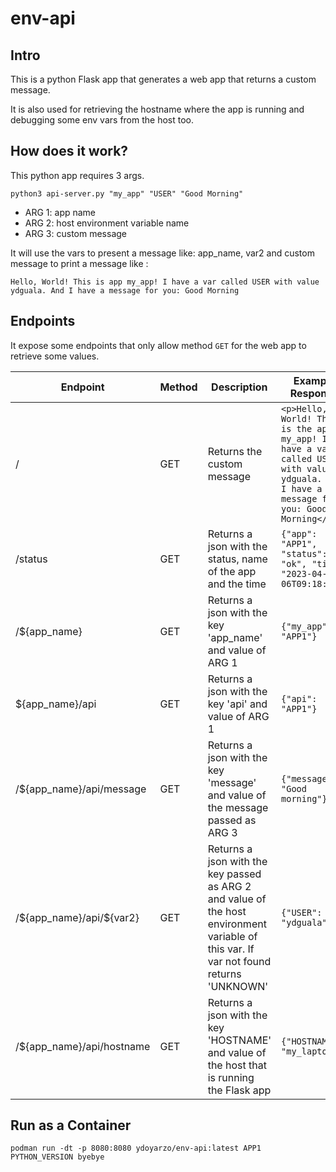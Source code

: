 # env-api
## Intro
This is a python Flask app that generates a web app that returns a custom message.

It is also used for retrieving the hostname where the app is running and debugging some env vars from the host too.

## How does it work?

This python app requires 3 args.

```
python3 api-server.py "my_app" "USER" "Good Morning"
```

- ARG 1: app name
- ARG 2: host environment variable name
- ARG 3: custom message

It will use the vars to present a message like: app_name, var2 and custom message to print a message like :
```
Hello, World! This is app my_app! I have a var called USER with value ydguala. And I have a message for you: Good Morning
```

## Endpoints
It expose some endpoints that only allow method `GET` for the web app to retrieve some values.

|Endpoint|Method|Description| Example Response |
|---|---|---|---|
|/| GET | Returns the custom message | `<p>Hello, World! This is the app: my_app! I have a var called USER with value ydguala. And I have a message for you: Good Morning</p>`|
|/status | GET | Returns a json with the status, name of the app and the time | `{"app": "APP1", "status": "ok", "time": "2023-04-06T09:18:07"}`|
|/${app_name} | GET | Returns a json with the key 'app_name' and value of ARG 1 | `{"my_app": "APP1"}` |
|${app_name}/api | GET | Returns a json with the key 'api' and value of ARG 1 | `{"api": "APP1"}` |
|/${app_name}/api/message | GET | Returns a json with the key 'message' and value of the message passed as ARG 3 | `{"message": "Good morning"}` |
|/\${app_name}/api/${var2}| GET | Returns a json with the key passed as ARG 2 and value of the host environment variable of this var. If var not found returns 'UNKNOWN' | `{"USER": "ydguala"}` |
|/\${app_name}/api/hostname| GET | Returns a json with the key 'HOSTNAME' and value of the host that is running the Flask app | `{"HOSTNAME": "my_laptop"}` |


## Run as a Container

```
podman run -dt -p 8080:8080 ydoyarzo/env-api:latest APP1 PYTHON_VERSION byebye
```